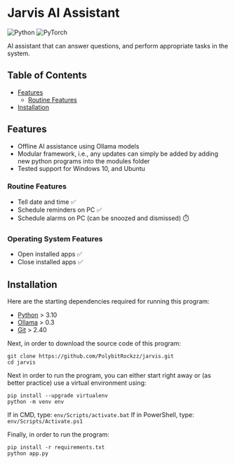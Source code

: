 # Jarvis AI Assistant

![Python](https://img.shields.io/badge/python-3670A0?style=for-the-badge&logo=python&logoColor=ffdd54)
![PyTorch](https://img.shields.io/badge/PyTorch-%23EE4C2C.svg?style=for-the-badge&logo=PyTorch&logoColor=white)

AI assistant that can answer questions, and perform appropriate tasks in the system.

## Table of Contents

- [Features](#features)
  - [Routine Features](#routine-features)
- [Installation](#installation)

## Features

- Offline AI assistance using Ollama models
- Modular framework, i.e., any updates can simply be added by adding new python programs into the modules folder
- Tested support for Windows 10, and Ubuntu

### Routine Features

- Tell date and time ✅
- Schedule reminders on PC ✅
- Schedule alarms on PC (can be snoozed and dismissed) ⏱️

### Operating System Features

- Open installed apps ✅
- Close installed apps ✅

## Installation

Here are the starting dependencies required for running this program:
- [Python](https://www.python.org/) > 3.10
- [Ollama](https://ollama.com/) > 0.3
- [Git](https://git-scm.com) > 2.40

Next, in order to download the source code of this program:
```
git clone https://github.com/PolybitRockzz/jarvis.git
cd jarvis
```

Next in order to run the program, you can either start right away or (as better practice) use a virtual environment using:
```
pip install --upgrade virtualenv
python -m venv env
```
If in CMD, type: `env/Scripts/activate.bat`
If in PowerShell, type: `env/Scripts/Activate.ps1`

Finally, in order to run the program:

```
pip install -r requirements.txt
python app.py
```